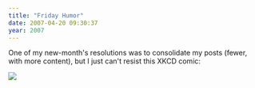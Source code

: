 ```yaml
---
title: "Friday Humor"
date: 2007-04-20 09:30:37
year: 2007
---
```

One of my new-month's resolutions was to consolidate my posts (fewer, with more content), but I just can't resist this XKCD comic:

<img src="http://imgs.xkcd.com/comics/cd_tray_fight.png" />

